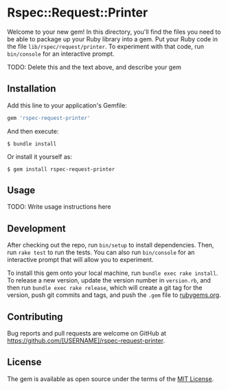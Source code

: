 # Rspec::Request::Printer

Welcome to your new gem! In this directory, you'll find the files you need to be able to package up your Ruby library into a gem. Put your Ruby code in the file `lib/rspec/request/printer`. To experiment with that code, run `bin/console` for an interactive prompt.

TODO: Delete this and the text above, and describe your gem

## Installation

Add this line to your application's Gemfile:

```ruby
gem 'rspec-request-printer'
```

And then execute:

    $ bundle install

Or install it yourself as:

    $ gem install rspec-request-printer

## Usage

TODO: Write usage instructions here

## Development

After checking out the repo, run `bin/setup` to install dependencies. Then, run `rake test` to run the tests. You can also run `bin/console` for an interactive prompt that will allow you to experiment.

To install this gem onto your local machine, run `bundle exec rake install`. To release a new version, update the version number in `version.rb`, and then run `bundle exec rake release`, which will create a git tag for the version, push git commits and tags, and push the `.gem` file to [rubygems.org](https://rubygems.org).

## Contributing

Bug reports and pull requests are welcome on GitHub at https://github.com/[USERNAME]/rspec-request-printer.


## License

The gem is available as open source under the terms of the [MIT License](https://opensource.org/licenses/MIT).
